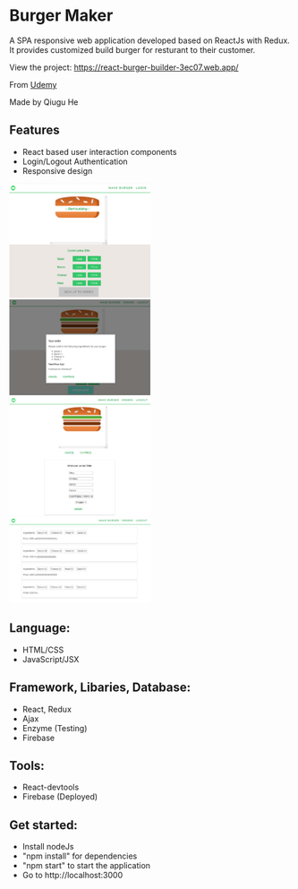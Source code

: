 # Burger Maker
A SPA responsive web application developed based on ReactJs with Redux. It provides customized build burger for resturant to their customer. 

View the project: https://react-burger-builder-3ec07.web.app/

From [Udemy](https://www.udemy.com/)

Made by Qiugu He

## Features
- React based user interaction components
- Login/Logout Authentication
- Responsive design

<img src="https://github.com/Qiugu-He/burgerBuilder/blob/master/BurgerMaker.png" alt="alt text" width="50%" height="50%">
<br>
<img src="https://github.com/Qiugu-He/burgerBuilder/blob/master/checkout.png" alt="alt text" width="50%" height="50%">
<br>
<img src="https://github.com/Qiugu-He/burgerBuilder/blob/master/Contact.png" alt="alt text" width="50%" height="50%">
<br>
<img src="https://github.com/Qiugu-He/burgerBuilder/blob/master/orders.png" alt="alt text" width="50%" height="50%">

## Language:
- HTML/CSS
- JavaScript/JSX

## Framework, Libaries, Database:
- React, Redux
- Ajax
- Enzyme (Testing)
- Firebase

## Tools:
- React-devtools
- Firebase (Deployed)

## Get started:
- Install nodeJs
- "npm install" for dependencies
- "npm start" to start the application
- Go to http://localhost:3000
